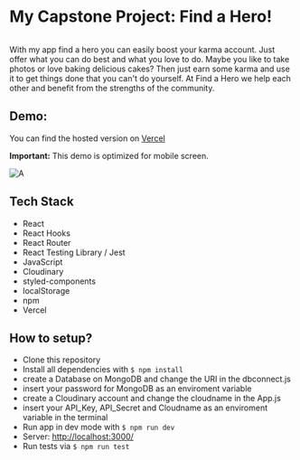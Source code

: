 # My Capstone Project: Find a Hero!

![]()

With my app find a hero you can easily boost your karma account. Just offer what you can do best and what you love to do. Maybe you like to take photos or love baking delicious cakes? Then just earn some karma and use it to get things done that you can't do yourself. At Find a Hero we help each other and benefit from the strengths of the community.


## Demo:

You can find the hosted version on [Vercel](https://capstone-project-find-a-hero.vercel.app)

**Important:** This demo is optimized for mobile screen.

![A]()

## Tech Stack

- React
- React Hooks
- React Router
- React Testing Library / Jest
- JavaScript
- Cloudinary
- styled-components
- localStorage
- npm
- Vercel

## How to setup?

- Clone this repository
- Install all dependencies with `$ npm install`
- create a Database on MongoDB and change the URI in the dbconnect.js 
- insert your password for MongoDB as an enviroment variable
- create a Cloudinary account and change the cloudname in the App.js 
- insert your API_Key, API_Secret and Cloudname as an enviroment variable in the terminal
- Run app in dev mode with `$ npm run dev`
- Server: [http://localhost:3000/](http://localhost:3000/)
- Run tests via `$ npm run test`
